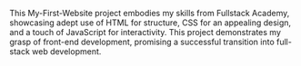 This My-First-Website project embodies my skills from Fullstack Academy, showcasing adept use of HTML for structure, CSS for an appealing design, and a touch of JavaScript for interactivity. This project demonstrates my grasp of front-end development, promising a successful transition into full-stack web development.
